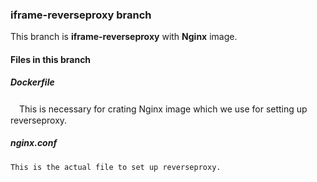 ### iframe-reverseproxy branch 
 This branch is **iframe-reverseproxy** with **Nginx** image. 

#### Files in this branch
  ##### Dockerfile
  　This is necessary for crating Nginx image which we use for setting up reverseproxy.
  ##### nginx.conf
    This is the actual file to set up reverseproxy. 


